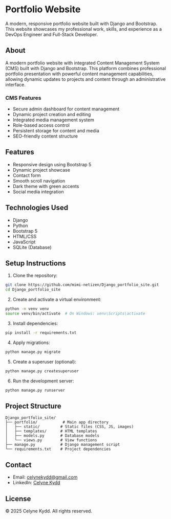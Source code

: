 # Portfolio Website

A modern, responsive portfolio website built with Django and Bootstrap. This website showcases my professional work, skills, and experience as a DevOps Engineer and Full-Stack Developer.

## About
A modern portfolio website with integrated Content Management System (CMS) built with Django and Bootstrap. This platform combines professional portfolio presentation with powerful content management capabilities, allowing dynamic updates to projects and content through an administrative interface.

### CMS Features
- Secure admin dashboard for content management
- Dynamic project creation and editing
- Integrated media management system
- Role-based access control
- Persistent storage for content and media
- SEO-friendly content structure

## Features

- Responsive design using Bootstrap 5
- Dynamic project showcase
- Contact form
- Smooth scroll navigation
- Dark theme with green accents
- Social media integration

## Technologies Used

- Django 
- Python
- Bootstrap 5
- HTML/CSS
- JavaScript
- SQLite (Database)

## Setup Instructions

1. Clone the repository:
```bash
git clone https://github.com/mimi-netizen/Django_portfolio_site.git
cd Django_portfolio_site
```

2. Create and activate a virtual environment:
```bash
python -m venv venv
source venv/bin/activate  # On Windows: venv\Scripts\activate
```

3. Install dependencies:
```bash
pip install -r requirements.txt
```

4. Apply migrations:
```bash
python manage.py migrate
```

5. Create a superuser (optional):
```bash
python manage.py createsuperuser
```

6. Run the development server:
```bash
python manage.py runserver
```

## Project Structure

```
Django_portfolio_site/
├── portfolio/           # Main app directory
│   ├── static/         # Static files (CSS, JS, images)
│   ├── templates/      # HTML templates
│   ├── models.py       # Database models
│   └── views.py        # View functions
├── manage.py           # Django management script
└── requirements.txt    # Project dependencies
```

## Contact

- Email: celynekydd@gmail.com
- LinkedIn: [Celyne Kydd](https://linkedin.com/in/celyne-kydd)

## License

© 2025 Celyne Kydd. All rights reserved.
